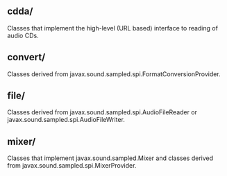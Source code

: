 ## cdda/

Classes that implement the high-level (URL based) interface to reading of audio CDs.

## convert/

Classes derived from javax.sound.sampled.spi.FormatConversionProvider.

## file/

Classes derived from javax.sound.sampled.spi.AudioFileReader or javax.sound.sampled.spi.AudioFileWriter.

## mixer/

Classes that implement javax.sound.sampled.Mixer and classes derived from javax.sound.sampled.spi.MixerProvider.